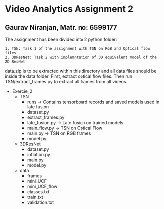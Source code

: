 # Video Analytics Assignment 2
## Gaurav Niranjan, Matr. no: 6599177

The assignment has been divided into 2 python folder:

    1. TSN: Task 1 of the assignment with TSN on RGB and Optical flow files
    2. 3DResNet: Task 2 with implemntation of 3D equivalent model of the 2D ResNet

data.zip is to be extracted within this directory and all data files should be inside the data folder.
First, extract optical flow files. Then run TSN/extract_frames.py to extract all frames from all videos.



- Exercie_2
    - TSN
        - runs -> Contains tensorboard records and saved models used in late fusion
        - dataset.py
        - extract_frames.py
        - late_fusion.py -> Late fusion on trained models
        - main_flow.py  -> TSN on Optical Flow
        - main.py -> TSN on RGB frames
        - model.py
    - 3DResNet
        - dataset.py
        - inflation.py
        - main.py
        - model.py
    - data
        - frames
        - mini_UCF
        - mini_UCF_flow
        - classes.txt
        - train.txt
        - validation.txt